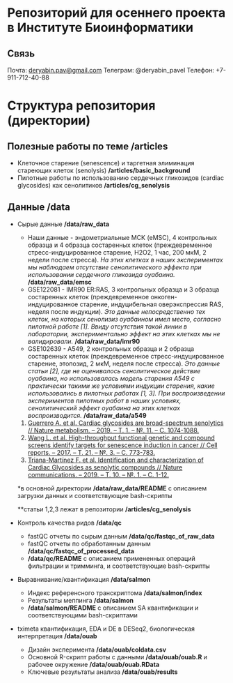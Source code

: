 # Репозиторий для осеннего проекта  в Институте Биоинформатики

## Связь

Почта: deryabin.pav@gmail.com 
Телеграм: @deryabin_pavel
Телефон: +7-911-712-40-88

# Структура репозитория (директории)

## Полезные работы по теме /articles

- Клеточное старение (senescence) и таргетная элиминация стареющих клеток (senolysis) **/articles/basic_background**
- Пилотные работы по использованию сердечных гликозидов (cardiac glycosides) как сенолитиков **/articles/cg_senolysis**

## Данные /data

- Сырые данные **/data/raw_data**
    - Наши данные - эндометриальные МСК (eMSC), 4 контрольных образца и 4 образца состаренных клеток (преждевременное стресс-индуцированное старение, Н2О2, 1 час, 200 мкМ, 2 недели после стресса). *На этих клетках в наших экспериментах мы наблюдаем отсутствие сенолитического эффекта при использовании сердечного гликозида оуабаина.* **/data/raw_data/emsc**
    - GSE122081 - IMR90 ER:RAS, 3 контрольных образца и 3 образца состаренных клеток (преждевременное онкоген-индуцированное старение, индуцибельная оверэкспрессия RAS, неделя после индукции). *Это данные непосредственно тех клеток, на которых сенолизиз оуабаином имел место, согласно пилотной работе [1]. Ввиду отсутствия такой линии в лаборатории, экспериментально эффект на этих клетках мы не валидировали.* **/data/raw_data/imr90**
    - GSE102639 - A549, 2 контрольных образца и 2 образца состаренных клеток (преждевременное стресс-индуцированное старение, этопозид, 2 мкМ, неделя после стресса). *Это данные статьи [2], где не оценивалось сенолитическое действие оуабаина, но использовалась модель старения A549 с практически такими же условиями индукции старения, какие использовались в пилотных работах [1, 3]. При воспроизведении экспериментов пилотных работ в наших условиях, сенолитический эффект оуабаина на этих клетках воспроизводится.* **/data/raw_data/a549**
    1. [Guerrero A. et al. Cardiac glycosides are broad-spectrum senolytics // Nature metabolism. – 2019. – Т. 1. – №. 11. – С. 1074-1088.](https://www.nature.com/articles/s42255-019-0122-z)
    2. [Wang L. et al. High-throughput functional genetic and compound screens identify targets for senescence induction in cancer // Cell reports. – 2017. – Т. 21. – №. 3. – С. 773-783.](https://www.cell.com/cell-reports/fulltext/S2211-1247(17)31390-6?_returnURL=https%3A%2F%2Flinkinghub.elsevier.com%2Fretrieve%2Fpii%2FS2211124717313906%3Fshowall%3Dtrue)
    3. [Triana-Martínez F. et al. Identification and characterization of Cardiac Glycosides as senolytic compounds // Nature communications. – 2019. – Т. 10. – №. 1. – С. 1-12.](https://www.nature.com/articles/s41467-019-12888-x)

    *в основной директории **/data/raw_data/README** с описанием загрузки данных и соответствующие bash-скрипты

    **статьи 1,2,3 лежат в репозитории  **/articles/cg_senolysis**

- Контроль качества ридов **/data/qc**
    - fastQC отчеты по сырым данным **/data/qc/fastqc_of_raw_data**
    - fastQC отчеты по обработанным данным **/data/qc/fastqc_of_processed_data**
    - **/data/qc/README** с описанием примененных операций фильтрации и тримминга, и соответствующие bash-скрипты

- Выравнивание/квантификация **/data/salmon**
    - Индекс референсного транскриптома **/data/salmon/index**
    - Результаты меппинга **/data/salmon**
    - **/data/salmon/README** с описанием SA квантификации и соответствующими bash-скриптами

- tximeta квантификация, EDA и DE в DESeq2, биологическая интерпретация **/data/ouab**
    - Дизайн эксперимента **/data/ouab/coldata.csv**
    - Основной R-скрипт работы с данными **/data/ouab/ouab.R** и рабочее окружение **/data/ouab/ouab.RData**
    - Ключевые результаты анализа **/data/ouab/results**
